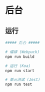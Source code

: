 # 后台

## 运行

``` bash
##### 后台 #####

# 编译 (Webpack)
npm run build

# 运行 (Koa)
npm run start

# 单元测试 (Jest)
npm run test

```